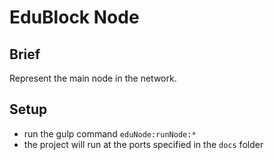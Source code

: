 # EduBlock Node

## Brief
Represent the main node in the network.

## Setup
- run the gulp command `eduNode:runNode:*`
- the project will run at the ports specified in the `docs` folder
